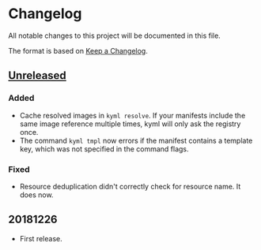 # Changelog

All notable changes to this project will be documented in this file.

The format is based on [Keep a Changelog](https://keepachangelog.com/en/1.0.0/).

## [Unreleased]

### Added

- Cache resolved images in `kyml resolve`. If your manifests include the same image reference multiple times, kyml will only ask the registry once.
- The command `kyml tmpl` now errors if the manifest contains a template key, which was not specified in the command flags.

### Fixed

- Resource deduplication didn't correctly check for resource name. It does now.

## 20181226

- First release.

[unreleased]: https://github.com/frigus02/kyml/compare/v20181226...HEAD
